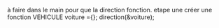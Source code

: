 à faire dans le main pour que la direction fonction. 
etape une créer une fonction VEHICULE voiture ={};
direction(&voiture);
